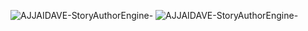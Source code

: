 ![AJJAIDAVE-StoryAuthorEngine-](https://github.com/StateDocuments/BottleCaps/blob/master/3275a9cd94ad4ac2.png)
![AJJAIDAVE-StoryAuthorEngine-](https://github.com/StateDocuments/BottleCaps/blob/master/Ef9PnpUXgAAaiBv.jpg)
